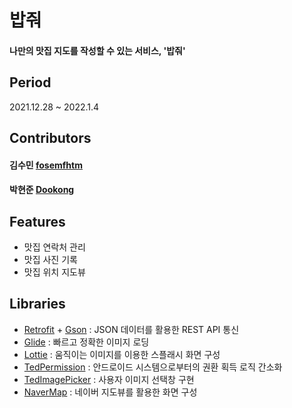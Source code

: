 # 밥줘

#### 나만의 맛집 지도를 작성할 수 있는 서비스, '밥줘'

## Period
2021.12.28 ~ 2022.1.4

## Contributors

#### 김수민 [fosemfhtm](https://github.com/fosemfhtm)
#### 박현준 [Dookong](https://github.com/Dookong)

## Features

- 맛집 연락처 관리
- 맛집 사진 기록
- 맛집 위치 지도뷰

## Libraries

- [Retrofit](https://square.github.io/retrofit/) + [Gson](https://github.com/google/gson) : JSON 데이터를 활용한 REST API 통신
- [Glide](https://github.com/bumptech/glide) : 빠르고 정확한 이미지 로딩
- [Lottie](https://github.com/airbnb/lottie-android) : 움직이는 이미지를 이용한 스플래시 화면 구성
- [TedPermission](https://github.com/ParkSangGwon/TedPermission) : 안드로이드 시스템으로부터의 권환 획득 로직 간소화
- [TedImagePicker](https://github.com/ParkSangGwon/TedImagePicker) : 사용자 이미지 선택창 구현
- [NaverMap](https://www.ncloud.com/product/applicationService/maps) : 네이버 지도뷰를 활용한 화면 구성
